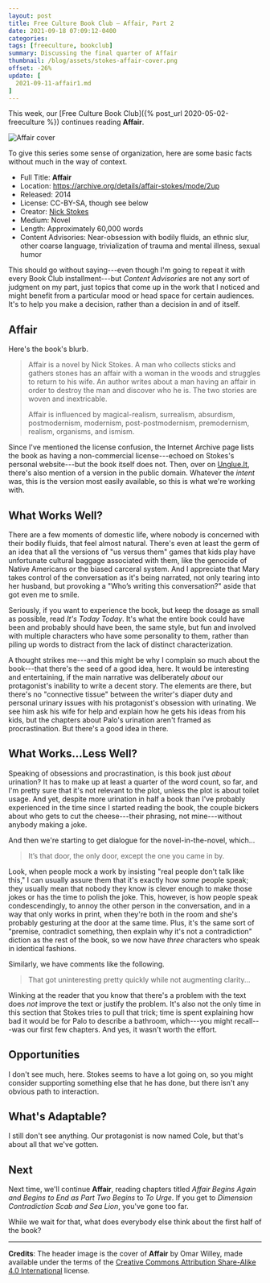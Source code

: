 ```yaml
---
layout: post
title: Free Culture Book Club — Affair, Part 2
date: 2021-09-18 07:09:12-0400
categories:
tags: [freeculture, bookclub]
summary: Discussing the final quarter of Affair
thumbnail: /blog/assets/stokes-affair-cover.png
offset: -26%
update: [
  2021-09-11-affair1.md
]
---
```


This week, our [Free Culture Book Club]({% post_url 2020-05-02-freeculture %}) continues reading **Affair**.

![Affair cover](/blog/assets/stokes-affair-cover.png "Affair cover")

To give this series some sense of organization, here are some basic facts without much in the way of context.

 * Full Title:  **Affair**
 * Location:  <https://archive.org/details/affair-stokes/mode/2up>
 * Released:  2014
 * License:  CC-BY-SA, though see below
 * Creator:  [Nick Stokes](http://www.nickstokes.net/)
 * Medium:  Novel
 * Length:  Approximately 60,000 words
 * Content Advisories:  Near-obsession with bodily fluids, an ethnic slur, other coarse language, trivialization of trauma and mental illness, sexual humor

This should go without saying---even though I'm going to repeat it with every Book Club installment---but *Content Advisories* are not any sort of judgment on my part, just topics that come up in the work that I noticed and might benefit from a particular mood or head space for certain audiences.  It's to help you make a decision, rather than a decision in and of itself.

## Affair

Here's the book's blurb.

 > Affair is a novel by Nick Stokes. A man who collects sticks and gathers stones has an affair with a woman in the woods and struggles to return to his wife. An author writes about a man having an affair in order to destroy the man and discover who he is. The two stories are woven and inextricable.
 >
 > Affair is influenced by magical-realism, surrealism, absurdism, postmodernism, modernism, post-postmodernism, premodernism, realism, organisms, and ismism.

Since I've mentioned the license confusion, the Internet Archive page lists the book as having a non-commercial license---echoed on Stokes's personal website---but the book itself does not.  Then, over on [Unglue.It](https://unglue.it/work/145808/), there's also mention of a version in the public domain.  Whatever the *intent* was, this is the version most easily available, so this is what we're working with.

## What Works Well?

There are a few moments of domestic life, where nobody is concerned with their bodily fluids, that feel almost natural.  There's even at least the germ of an idea that all the versions of "us versus them" games that kids play have unfortunate cultural baggage associated with them, like the genocide of Native Americans or the biased carceral system.  And I appreciate that Mary takes control of the conversation as it's being narrated, not only tearing into her husband, but provoking a "Who’s writing this conversation?" aside that got even me to smile.

Seriously, if you want to experience the book, but keep the dosage as small as possible, read *It's Today Today*.  It's what the entire book could have been and probably should have been, the same style, but fun and involved with multiple characters who have some personality to them, rather than piling up words to distract from the lack of distinct characterization.

A thought strikes me---and this might be why I complain so much about the book---that there's the seed of a good idea, here.  It would be interesting and entertaining, if the main narrative was deliberately *about* our protagonist's inability to write a decent story.  The elements are there, but there's no "connective tissue" between the writer's diaper duty and personal urinary issues with his protagonist's obsession with urinating.  We see him ask his wife for help and explain how he gets his ideas from his kids, but the chapters about Palo's urination aren't framed as procrastination.  But there's a good idea in there.

## What Works...Less Well?

Speaking of obsessions and procrastination, is this book just *about* urination?  It has to make up at least a quarter of the word count, so far, and I'm pretty sure that it's not relevant to the plot, unless the plot is about toilet usage.  And yet, despite more urination in half a book than I've probably experienced in the time since I started reading the book, the couple bickers about who gets to cut the cheese---their phrasing, not mine---without anybody making a joke.

And then we're starting to get dialogue for the novel-in-the-novel, which...

 > It’s that door, the only door, except the one you came in by.

Look, when people mock a work by insisting "real people don't talk like this," I can usually assure them that it's exactly how *some* people speak; they usually mean that nobody they know is clever enough to make those jokes or has the time to polish the joke.  This, however, is how people speak condescendingly, to annoy the other person in the conversation, and in a way that only works in print, when they're both in the room and she's probably gesturing at the door at the same time.  Plus, it's the same sort of "premise, contradict something, then explain why it's not a contradiction" diction as the rest of the book, so we now have *three* characters who speak in identical fashions.

Similarly, we have comments like the following.

 > That got uninteresting pretty quickly while not augmenting clarity...

Winking at the reader that you know that there's a problem with the text does *not* improve the text or justify the problem.  It's also not the only time in this section that Stokes tries to pull that trick; time is spent explaining how bad it would be for Palo to describe a bathroom, which---you might recall---was our first few chapters.  And yes, it wasn't worth the effort.

## Opportunities

I don't see much, here.  Stokes seems to have a lot going on, so you might consider supporting something else that he has done, but there isn't any obvious path to interaction.

## What's Adaptable?

I still don't see anything.  Our protagonist is now named Cole, but that's about all that we've gotten.

## Next

Next time, we'll continue **Affair**, reading chapters titled *Affair Begins Again and Begins to End as Part Two Begins* to *To Urge*.  If you get to *Dimension Contradiction Scab and Sea Lion*, you've gone too far.

While we wait for that, what does everybody else think about the first half of the book?

* * *

**Credits**:  The header image is the cover of **Affair** by Omar Willey,  made available under the terms of the [Creative Commons Attribution Share-Alike 4.0 International](https://creativecommons.org/licenses/by-sa/4.0/) license.
